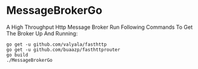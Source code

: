 # MessageBrokerGo
A High Throughput Http Message Broker
Run Following Commands To Get The Broker Up And Running:
```
go get -u github.com/valyala/fasthttp  
go get -u github.com/buaazp/fasthttprouter   
go build  
./MessageBrokerGo  
```

